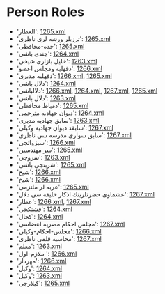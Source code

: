 # Person Roles
 * 'العطار': ‎[1265.xml](https://project-cairo-urban-news.github.io/CairoUrbanNews/?name=ottoman/1265.xml&text=%D8%A7%D9%84%D8%B9%D8%B7%D8%A7%D8%B1)
 * 'ترزیلر ورشه لری ناظری': ‎[1265.xml](https://project-cairo-urban-news.github.io/CairoUrbanNews/?name=ottoman/1265.xml&text=%D8%AA%D8%B1%D8%B2%DB%8C%D9%84%D8%B1%20%D9%88%D8%B1%D8%B4%D9%87%20%D9%84%D8%B1%DB%8C%20%D9%86%D8%A7%D8%B8%D8%B1%DB%8C)
 * 'جده-محافظی': ‎[1265.xml](https://project-cairo-urban-news.github.io/CairoUrbanNews/?name=ottoman/1265.xml&text=%D8%AC%D8%AF%D9%87%20%D9%85%D8%AD%D8%A7%D9%81%D8%B8%DB%8C)
 * 'جندی باشی': ‎[1264.xml](https://project-cairo-urban-news.github.io/CairoUrbanNews/?name=ottoman/1264.xml&text=%D8%AC%D9%86%D8%AF%DB%8C%20%D8%A8%D8%A7%D8%B4%DB%8C)
 * 'خلیل بازاری شيخى': ‎[1263.xml](https://project-cairo-urban-news.github.io/CairoUrbanNews/?name=ottoman/1263.xml&text=%D8%AE%D9%84%DB%8C%D9%84%20%D8%A8%D8%A7%D8%B2%D8%A7%D8%B1%DB%8C%20%D8%B4%D9%8A%D8%AE%D9%89)
 * 'دقهليه ومجلس اعضو': ‎[1266.xml](https://project-cairo-urban-news.github.io/CairoUrbanNews/?name=ottoman/1266.xml&text=%D8%AF%D9%82%D9%87%D9%84%D9%8A%D9%87%20%D9%88%D9%85%D8%AC%D9%84%D8%B3%20%D8%A7%D8%B9%D8%B6%D9%88)
 * 'دقهلیه مدیری': ‎[1266.xml](https://project-cairo-urban-news.github.io/CairoUrbanNews/?name=ottoman/1266.xml&text=%D8%AF%D9%82%D9%87%D9%84%DB%8C%D9%87%20%D9%85%D8%AF%DB%8C%D8%B1%DB%8C), [1265.xml](https://project-cairo-urban-news.github.io/CairoUrbanNews/?name=ottoman/1265.xml&text=%D8%AF%D9%82%D9%87%D9%84%DB%8C%D9%87%20%D9%85%D8%AF%DB%8C%D8%B1%DB%8C)
 * 'دلال باشى': ‎[1264.xml](https://project-cairo-urban-news.github.io/CairoUrbanNews/?name=ottoman/1264.xml&text=%D8%AF%D9%84%D8%A7%D9%84%20%D8%A8%D8%A7%D8%B4%D9%89)
 * 'دلالباشی': ‎[1266.xml](https://project-cairo-urban-news.github.io/CairoUrbanNews/?name=ottoman/1266.xml&text=%D8%AF%D9%84%D8%A7%D9%84%D8%A8%D8%A7%D8%B4%DB%8C), [1264.xml](https://project-cairo-urban-news.github.io/CairoUrbanNews/?name=ottoman/1264.xml&text=%D8%AF%D9%84%D8%A7%D9%84%D8%A8%D8%A7%D8%B4%DB%8C), [1267.xml](https://project-cairo-urban-news.github.io/CairoUrbanNews/?name=ottoman/1267.xml&text=%D8%AF%D9%84%D8%A7%D9%84%D8%A8%D8%A7%D8%B4%DB%8C), [1265.xml](https://project-cairo-urban-news.github.io/CairoUrbanNews/?name=ottoman/1265.xml&text=%D8%AF%D9%84%D8%A7%D9%84%D8%A8%D8%A7%D8%B4%DB%8C)
 * 'دلال باشی': ‎[1263.xml](https://project-cairo-urban-news.github.io/CairoUrbanNews/?name=ottoman/1263.xml&text=%D8%AF%D9%84%D8%A7%D9%84%20%D8%A8%D8%A7%D8%B4%DB%8C)
 * 'دمياط محافظی': ‎[1265.xml](https://project-cairo-urban-news.github.io/CairoUrbanNews/?name=ottoman/1265.xml&text=%D8%AF%D9%85%D9%8A%D8%A7%D8%B7%20%D9%85%D8%AD%D8%A7%D9%81%D8%B8%DB%8C)
 * 'ديوان جهادیه مترجمی': ‎[1264.xml](https://project-cairo-urban-news.github.io/CairoUrbanNews/?name=ottoman/1264.xml&text=%D8%AF%D9%8A%D9%88%D8%A7%D9%86%20%D8%AC%D9%87%D8%A7%D8%AF%DB%8C%D9%87%20%D9%85%D8%AA%D8%B1%D8%AC%D9%85%DB%8C)
 * 'سابق جهادیه مدیری': ‎[1263.xml](https://project-cairo-urban-news.github.io/CairoUrbanNews/?name=ottoman/1263.xml&text=%D8%B3%D8%A7%D8%A8%D9%82%20%D8%AC%D9%87%D8%A7%D8%AF%DB%8C%D9%87%20%D9%85%D8%AF%DB%8C%D8%B1%DB%8C)
 * 'سابقد دیوان جهادیه وکیلی': ‎[1267.xml](https://project-cairo-urban-news.github.io/CairoUrbanNews/?name=ottoman/1267.xml&text=%D8%B3%D8%A7%D8%A8%D9%82%D8%AF%20%D8%AF%DB%8C%D9%88%D8%A7%D9%86%20%D8%AC%D9%87%D8%A7%D8%AF%DB%8C%D9%87%20%D9%88%DA%A9%DB%8C%D9%84%DB%8C)
 * 'سابق سواری مدرسه سی ناظری': ‎[1267.xml](https://project-cairo-urban-news.github.io/CairoUrbanNews/?name=ottoman/1267.xml&text=%D8%B3%D8%A7%D8%A8%D9%82%20%D8%B3%D9%88%D8%A7%D8%B1%DB%8C%20%D9%85%D8%AF%D8%B1%D8%B3%D9%87%20%D8%B3%DB%8C%20%D9%86%D8%A7%D8%B8%D8%B1%DB%8C)
 * 'سبزواتجی': ‎[1266.xml](https://project-cairo-urban-news.github.io/CairoUrbanNews/?name=ottoman/1266.xml&text=%D8%B3%D8%A8%D8%B2%D9%88%D8%A7%D8%AA%D8%AC%DB%8C)
 * 'سر مهندسين': ‎[1265.xml](https://project-cairo-urban-news.github.io/CairoUrbanNews/?name=ottoman/1265.xml&text=%D8%B3%D8%B1%20%D9%85%D9%87%D9%86%D8%AF%D8%B3%D9%8A%D9%86)
 * 'سروجی': ‎[1263.xml](https://project-cairo-urban-news.github.io/CairoUrbanNews/?name=ottoman/1263.xml&text=%D8%B3%D8%B1%D9%88%D8%AC%DB%8C)
 * 'شربتجی باشی': ‎[1265.xml](https://project-cairo-urban-news.github.io/CairoUrbanNews/?name=ottoman/1265.xml&text=%D8%B4%D8%B1%D8%A8%D8%AA%D8%AC%DB%8C%20%D8%A8%D8%A7%D8%B4%DB%8C)
 * 'شيخ': ‎[1266.xml](https://project-cairo-urban-news.github.io/CairoUrbanNews/?name=ottoman/1266.xml&text=%D8%B4%D9%8A%D8%AE)
 * 'شیخ': ‎[1266.xml](https://project-cairo-urban-news.github.io/CairoUrbanNews/?name=ottoman/1266.xml&text=%D8%B4%DB%8C%D8%AE)
 * 'عربه لر ملتزمی': ‎[1265.xml](https://project-cairo-urban-news.github.io/CairoUrbanNews/?name=ottoman/1265.xml&text=%D8%B9%D8%B1%D8%A8%D9%87%20%D9%84%D8%B1%20%D9%85%D9%84%D8%AA%D8%B2%D9%85%DB%8C)
 * 'عشماوى حضرتلرينك اذكار خليفه سی دلال': ‎[1267.xml](https://project-cairo-urban-news.github.io/CairoUrbanNews/?name=ottoman/1267.xml&text=%D8%B9%D8%B4%D9%85%D8%A7%D9%88%D9%89%20%D8%AD%D8%B6%D8%B1%D8%AA%D9%84%D8%B1%D9%8A%D9%86%D9%83%20%D8%A7%D8%B0%D9%83%D8%A7%D8%B1%20%D8%AE%D9%84%D9%8A%D9%81%D9%87%20%D8%B3%DB%8C%20%D8%AF%D9%84%D8%A7%D9%84)
 * 'عطار': ‎[1266.xml](https://project-cairo-urban-news.github.io/CairoUrbanNews/?name=ottoman/1266.xml&text=%D8%B9%D8%B7%D8%A7%D8%B1), [1267.xml](https://project-cairo-urban-news.github.io/CairoUrbanNews/?name=ottoman/1267.xml&text=%D8%B9%D8%B7%D8%A7%D8%B1)
 * 'فشنکجي': ‎[1264.xml](https://project-cairo-urban-news.github.io/CairoUrbanNews/?name=ottoman/1264.xml&text=%D9%81%D8%B4%D9%86%DA%A9%D8%AC%D9%8A)
 * 'كحال': ‎[1264.xml](https://project-cairo-urban-news.github.io/CairoUrbanNews/?name=ottoman/1264.xml&text=%D9%83%D8%AD%D8%A7%D9%84)
 * 'مجلس احکام مصريه اعضاسى': ‎[1267.xml](https://project-cairo-urban-news.github.io/CairoUrbanNews/?name=ottoman/1267.xml&text=%D9%85%D8%AC%D9%84%D8%B3%20%D8%A7%D8%AD%DA%A9%D8%A7%D9%85%20%D9%85%D8%B5%D8%B1%D9%8A%D9%87%20%D8%A7%D8%B9%D8%B6%D8%A7%D8%B3%D9%89)
 * 'مجلس-احکام-وکیلی': ‎[1266.xml](https://project-cairo-urban-news.github.io/CairoUrbanNews/?name=ottoman/1266.xml&text=%D9%85%D8%AC%D9%84%D8%B3%20%D8%A7%D8%AD%DA%A9%D8%A7%D9%85%20%D9%88%DA%A9%DB%8C%D9%84%DB%8C)
 * 'محاسبه قلمی ناظری': ‎[1267.xml](https://project-cairo-urban-news.github.io/CairoUrbanNews/?name=ottoman/1267.xml&text=%D9%85%D8%AD%D8%A7%D8%B3%D8%A8%D9%87%20%D9%82%D9%84%D9%85%DB%8C%20%D9%86%D8%A7%D8%B8%D8%B1%DB%8C)
 * 'معلم': ‎[1263.xml](https://project-cairo-urban-news.github.io/CairoUrbanNews/?name=ottoman/1263.xml&text=%D9%85%D8%B9%D9%84%D9%85)
 * 'ملازم-اول ': ‎[1266.xml](https://project-cairo-urban-news.github.io/CairoUrbanNews/?name=ottoman/1266.xml&text=%D9%85%D9%84%D8%A7%D8%B2%D9%85%20%D8%A7%D9%88%D9%84%20)
 * 'مهردار': ‎[1266.xml](https://project-cairo-urban-news.github.io/CairoUrbanNews/?name=ottoman/1266.xml&text=%D9%85%D9%87%D8%B1%D8%AF%D8%A7%D8%B1)
 * 'وكيل': ‎[1264.xml](https://project-cairo-urban-news.github.io/CairoUrbanNews/?name=ottoman/1264.xml&text=%D9%88%D9%83%D9%8A%D9%84)
 * 'وکیل': ‎[1263.xml](https://project-cairo-urban-news.github.io/CairoUrbanNews/?name=ottoman/1263.xml&text=%D9%88%DA%A9%DB%8C%D9%84)
 * 'کيلارجى': ‎[1265.xml](https://project-cairo-urban-news.github.io/CairoUrbanNews/?name=ottoman/1265.xml&text=%DA%A9%D9%8A%D9%84%D8%A7%D8%B1%D8%AC%D9%89)
